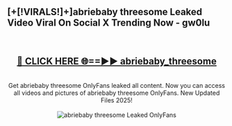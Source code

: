 <h2>[+[!VIRALS!]+]abriebaby threesome Leaked Video Viral On Social X Trending Now - gw0lu</h2>
<br>
<div align="center">
<h2><a href="https://libra.edu.pl?abriebaby_threesome" rel="nofollow">🔴 CLICK HERE 🌐==►► abriebaby_threesome</a></h2>
<br>
Get abriebaby threesome OnlyFans leaked all content. Now you can access all videos and pictures of abriebaby threesome OnlyFans. New Updated Files 2025!
<br>
<br>
<a href="https://libra.edu.pl?abriebaby_threesome" rel="nofollow" data-target="animated-image.originalLink"><img src="https://i.ibb.co.com/WyWwxjT/player-gif2.gif" alt="abriebaby threesome Leaked OnlyFans" style="max-width: 100%; display: inline-block;" data-target="animated-image.originalImage"></a>
</div>
<br>